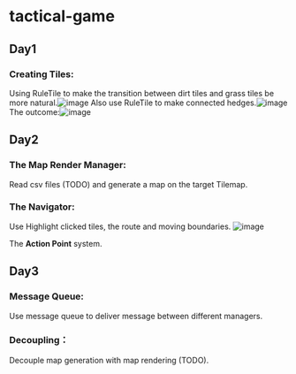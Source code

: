 # tactical-game
## Day1
### Creating Tiles:
Using RuleTile to make the transition between dirt tiles and grass tiles be more natural.![image](https://github.com/Meltryllis628/tactical-game/assets/56423470/5b04e167-7a41-47ae-b641-b65a72727222)
Also use RuleTile to make connected hedges.![image](https://github.com/Meltryllis628/tactical-game/assets/56423470/4e7c16e7-2778-4274-86f4-89a755411bdc)
The outcome:![image](https://github.com/Meltryllis628/tactical-game/assets/56423470/5827926d-1f11-4776-9536-89b85f351ac1)
## Day2
### The Map Render Manager:
Read csv files (TODO) and generate a map on the target Tilemap.
### The Navigator:
Use
Highlight clicked tiles, the route and moving boundaries.
![image](https://github.com/Meltryllis628/tactical-game/assets/56423470/c8566557-3103-475f-a86c-5ef6bfa9e1d4)

The **Action Point** system.
## Day3
### Message Queue:
Use message queue to deliver message between different managers.
### Decoupling：
Decouple map generation with map rendering (TODO).
